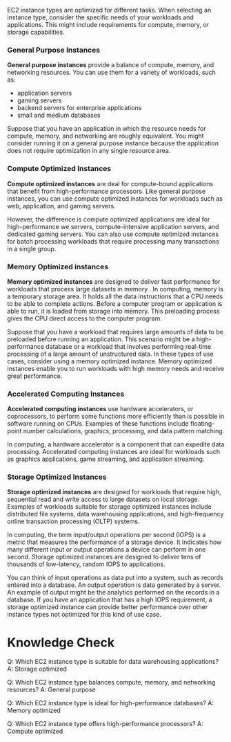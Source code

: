 EC2 instance types are optimized for different tasks. When selecting an instance type, consider the specific needs of your workloads and applications. This might include requirements for compute, memory, or storage capabilities.
### General Purpose Instances
**General purpose instances** provide a balance of compute, memory, and networking resources. You can use them for a variety of workloads, such as:
* application servers
* gaming servers
* backend servers for enterprise applications
* small and medium databases

Suppose that you have an application in which the resource needs for compute, memory, and networking are roughly equivalent. You might consider running it on a general purpose instance because the application does not require optimization in any single resource area.
### Compute Optimized Instances
**Compute optimized instances** are deal for compute-bound applications that benefit from high-performance processors. Like general purpose instances, you can use compute optimized instances for workloads such as web, application, and gaming servers.

However, the difference is compute optimized applications are ideal for high-performance we servers, compute-intensive application servers, and dedicated gaming servers. You can also use compute optimized instances for batch processing workloads that require processing many transactions in a single group.
### Memory Optimized instances
**Memory optimized instances** are designed to deliver fast performance for workloads that process large datasets in memory . In computing, memory is a temporary storage area. It holds all the data instructions that a CPU needs to be able to complete actions. Before a computer program or application is able to run, it is loaded from storage into memory. This preloading process gives the CPU direct access to the computer program.

Suppose that you have a workload that requires large amounts of data to be preloaded before running an application. This scenario might be a high-performance database or a workload that involves performing real-time processing of a large amount of unstructured data. In these types of use cases, consider using a memory optimized instance. Memory optimized instances enable you to run workloads with high memory needs and receive great performance.
### Accelerated Computing Instances
**Accelerated computing instances** use hardware accelerators, or coprocessors, to perform some functions more efficiently than is possible in software running on CPUs. Examples of these functions include floating-point number calculations, graphics, processing, and data pattern matching.

In computing, a hardware accelerator is a component that can expedite data processing. Accelerated computing instances are ideal for workloads such as graphics applications, game streaming, and application streaming.
### Storage Optimized Instances
**Storage optimized instances** are designed for workloads that require high, sequential read and write access to large datasets on local storage. Examples of workloads suitable for storage optimized instances include distributed file systems, data warehousing applications, and high-frequency online transaction processing (OLTP) systems.

In computing, the term input/output operations per second (IOPS) is a metric that measures the performance of a storage device. It indicates how many different input or output operations a device can perform in one second. Storage optimized instances are designed to deliver tens of thousands of low-latency, random IOPS to applications. 

You can think of input operations as data put into a system, such as records entered into a database. An output operation is data generated by a server. An example of output might be the analytics performed on the records in a database. If you have an application that has a high IOPS requirement, a storage optimized instance can provide better performance over other instance types not optimized for this kind of use case.
# Knowledge Check

Q: Which EC2 instance type is suitable for data warehousing applications?
A:  Storage optimized

Q: Which EC2 instance type balances compute, memory, and networking resources?
A: General purpose

Q: Which EC2 instance type is ideal for high-performance databases?
A: Memory optimized

Q: Which EC2 instance type offers high-performance processors?
A: Compute optimized